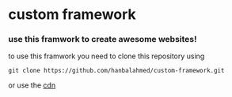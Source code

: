 # custom framework

### use this framwork to create awesome websites!

to use this framwork you need to clone this repository using 

`git clone https://github.com/hanbalahmed/custom-framework.git` 

or use the [cdn](https://codewithhanbal-framework.netlify.app/global.css)
